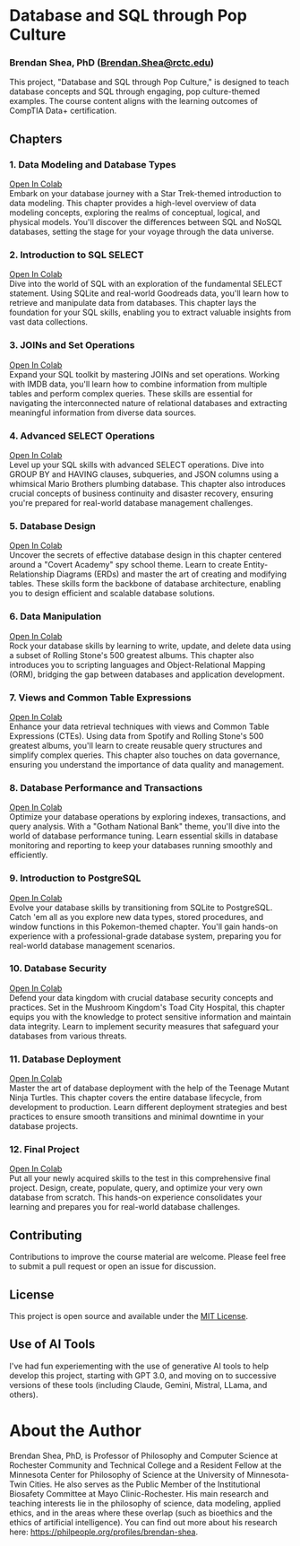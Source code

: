 # Database and SQL through Pop Culture
### Brendan Shea, PhD (Brendan.Shea@rctc.edu)

This project, "Database and SQL through Pop Culture," is designed to teach database concepts and SQL through engaging, pop culture-themed examples. The course content aligns with the learning outcomes of CompTIA Data+ certification.

## Chapters

### 1. Data Modeling and Database Types
[Open In Colab](https://colab.research.google.com/github/brendanpshea/database_sql/blob/main/Database_01_StarShipSQL.ipynb)  
Embark on your database journey with a Star Trek-themed introduction to data modeling. This chapter provides a high-level overview of data modeling concepts, exploring the realms of conceptual, logical, and physical models. You'll discover the differences between SQL and NoSQL databases, setting the stage for your voyage through the data universe.

### 2. Introduction to SQL SELECT
[Open In Colab](https://colab.research.google.com/github/brendanpshea/database_sql/blob/main/Database_02_IntroToSQL.ipynb)  
Dive into the world of SQL with an exploration of the fundamental SELECT statement. Using SQLite and real-world Goodreads data, you'll learn how to retrieve and manipulate data from databases. This chapter lays the foundation for your SQL skills, enabling you to extract valuable insights from vast data collections.

### 3. JOINs and Set Operations
[Open In Colab](https://colab.research.google.com/github/brendanpshea/database_sql/blob/main/Database_03_Joins_Sets_SQL.ipynb)  
Expand your SQL toolkit by mastering JOINs and set operations. Working with IMDB data, you'll learn how to combine information from multiple tables and perform complex queries. These skills are essential for navigating the interconnected nature of relational databases and extracting meaningful information from diverse data sources.

### 4. Advanced SELECT Operations
[Open In Colab](https://colab.research.google.com/github/brendanpshea/database_sql/blob/main/Database_04_AdvancedSelect.ipynb)  
Level up your SQL skills with advanced SELECT operations. Dive into GROUP BY and HAVING clauses, subqueries, and JSON columns using a whimsical Mario Brothers plumbing database. This chapter also introduces crucial concepts of business continuity and disaster recovery, ensuring you're prepared for real-world database management challenges.

### 5. Database Design
[Open In Colab](https://colab.research.google.com/github/brendanpshea/database_sql/blob/main/Database_05_Design.ipynb)  
Uncover the secrets of effective database design in this chapter centered around a "Covert Academy" spy school theme. Learn to create Entity-Relationship Diagrams (ERDs) and master the art of creating and modifying tables. These skills form the backbone of database architecture, enabling you to design efficient and scalable database solutions.

### 6. Data Manipulation
[Open In Colab](https://colab.research.google.com/github/brendanpshea/database_sql/blob/main/Database_06_WritingData.ipynb)  
Rock your database skills by learning to write, update, and delete data using a subset of Rolling Stone's 500 greatest albums. This chapter also introduces you to scripting languages and Object-Relational Mapping (ORM), bridging the gap between databases and application development.

### 7. Views and Common Table Expressions
[Open In Colab](https://colab.research.google.com/github/brendanpshea/database_sql/blob/main/Database_07_Views.ipynb)  
Enhance your data retrieval techniques with views and Common Table Expressions (CTEs). Using data from Spotify and Rolling Stone's 500 greatest albums, you'll learn to create reusable query structures and simplify complex queries. This chapter also touches on data governance, ensuring you understand the importance of data quality and management.

### 8. Database Performance and Transactions
[Open In Colab](https://colab.research.google.com/github/brendanpshea/database_sql/blob/main/Database_08_IndexesTransactions.ipynb)  
Optimize your database operations by exploring indexes, transactions, and query analysis. With a "Gotham National Bank" theme, you'll dive into the world of database performance tuning. Learn essential skills in database monitoring and reporting to keep your databases running smoothly and efficiently.

### 9. Introduction to PostgreSQL
[Open In Colab](https://colab.research.google.com/github/brendanpshea/database_sql/blob/main/Database_09_PokemonAndPostgres.ipynb)  
Evolve your database skills by transitioning from SQLite to PostgreSQL. Catch 'em all as you explore new data types, stored procedures, and window functions in this Pokemon-themed chapter. You'll gain hands-on experience with a professional-grade database system, preparing you for real-world database management scenarios.

### 10. Database Security
[Open In Colab](https://colab.research.google.com/github/brendanpshea/database_sql/blob/main/Database_10_DatabaseSecurity.ipynb)  
Defend your data kingdom with crucial database security concepts and practices. Set in the Mushroom Kingdom's Toad City Hospital, this chapter equips you with the knowledge to protect sensitive information and maintain data integrity. Learn to implement security measures that safeguard your databases from various threats.

### 11. Database Deployment
[Open In Colab](https://colab.research.google.com/github/brendanpshea/database_sql/blob/main/Database_11_Deployment.ipynb)  
Master the art of database deployment with the help of the Teenage Mutant Ninja Turtles. This chapter covers the entire database lifecycle, from development to production. Learn different deployment strategies and best practices to ensure smooth transitions and minimal downtime in your database projects.

### 12. Final Project
[Open In Colab](https://colab.research.google.com/github/brendanpshea/database_sql/blob/main/Database_12_FinalProject.ipynb)  
Put all your newly acquired skills to the test in this comprehensive final project. Design, create, populate, query, and optimize your very own database from scratch. This hands-on experience consolidates your learning and prepares you for real-world database challenges.


## Contributing

Contributions to improve the course material are welcome. Please feel free to submit a pull request or open an issue for discussion.

## License

This project is open source and available under the [MIT License](LICENSE).

## Use of AI Tools
I've had fun experiementing with the use of generative AI tools to help develop this project, starting with GPT 3.0, and moving on to successive versions of these tools (including Claude, Gemini, Mistral, LLama, and others).


# About the Author
Brendan Shea, PhD, is Professor of Philosophy and Computer Science at Rochester Community and Technical College and a Resident Fellow at the Minnesota Center for Philosophy of Science at the University of Minnesota-Twin Cities. He also serves as the Public Member of the Institutional Biosafety Committee at Mayo Clinic-Rochester. His main research and teaching interests lie in the philosophy of science, data modeling, applied ethics, and in the areas where these overlap (such as bioethics and the ethics of artificial intelligence). You can find out more about his research here: https://philpeople.org/profiles/brendan-shea.
